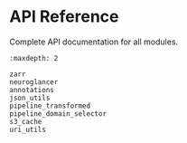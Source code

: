 # API Reference

Complete API documentation for all modules.

```{toctree}
:maxdepth: 2

zarr
neuroglancer
annotations
json_utils
pipeline_transformed
pipeline_domain_selector
s3_cache
uri_utils
```